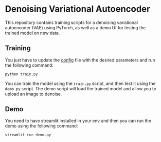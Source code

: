 # Denoising Variational Autoencoder

This repository contains training scripts for a denoising variational autoencoder (VAE) using PyTorch, as well as a demo UI for testing the trained model on new data.

## Training

You just have to update the [config](config.yaml) file with the desired parameters and run the following command:

```bash
python train.py
```

You can train the model using the `train.py` script, and then test it using the `demo.py` script. The demo script will load the trained model and allow you to upload an image to denoise.

## Demo

You need to have streamlit installed in your env and then you can run the demo using the following command:

```bash
streamlit run demo.py
```
